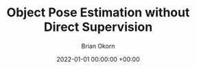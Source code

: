 ---
layout: post
title:  "Object Pose Estimation without Direct Supervision"
date:   2022-01-01 00:00:00 +00:00
image: /images/cmu-seal-r.png
categories: research
author: "Brian Okorn"
venue: "PhD Thesis"
pdf: https://www.ri.cmu.edu/app/uploads/2022/09/Brian_Okorn_PhD_Thesis__Object_Pose_Estimation_without_Direct_Supervision.pdf
authors: "<strong>Brian Okorn</strong>"
---